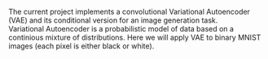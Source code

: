 The current project implements a convolutional Variational Autoencoder (VAE) and its conditional version for an image generation task. \
Variational Autoencoder is a probabilistic model of data based on a continious mixture of distributions. Here we will apply VAE to binary MNIST images (each pixel is either black or white).
